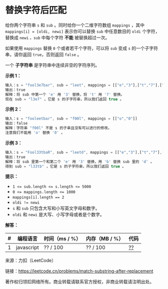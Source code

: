 # 替换字符后匹配

给你两个字符串 `s` 和 `sub` 。同时给你一个二维字符数组 `mappings` ，其中 `mappings[i] = [oldi, newi]` 表示你可以替换 `sub` 中任意数目的 `oldi` 个字符，替换成 `newi` `。sub` 中每个字符 **不能** 被替换超过一次。

如果使用 `mappings` 替换 `0` 个或者若干个字符，可以将 `sub` 变成 `s` 的一个子字符串，请你返回 `true`，否则返回 `false` 。

一个 **子字符串** 是字符串中连续非空的字符序列。

**示例 1：**

``` javascript
输入：s = "fool3e7bar", sub = "leet", mappings = [["e","3"],["t","7"],["t","8"]]
输出：true
解释：将 sub 中第一个 'e' 用 '3' 替换，将 't' 用 '7' 替换。
现在 sub = "l3e7" ，它是 s 的子字符串，所以我们返回 true 。
```

**示例 2：**

``` javascript
输入：s = "fooleetbar", sub = "f00l", mappings = [["o","0"]]
输出：false
解释：字符串 "f00l" 不是 s 的子串且没有可以进行的修改。
注意我们不能用 'o' 替换 '0' 。
```

**示例 3：**

``` javascript
输入：s = "Fool33tbaR", sub = "leetd", mappings = [["e","3"],["t","7"],["t","8"],["d","b"],["p","b"]]
输出：true
解释：将 sub 里第一个和第二个 'e' 用 '3' 替换，用 'b' 替换 sub 里的 'd' 。
得到 sub = "l33tb" ，它是 s 的子字符串，所以我们返回 true 。
```

**提示：**

- `1 <= sub.length <= s.length <= 5000`
- `0 <= mappings.length <= 1000`
- `mappings[i].length == 2`
- `oldi != newi`
- `s` 和 `sub` 只包含大写和小写英文字母和数字。
- `oldi` 和 `newi` 是大写、小写字母或者是个数字。

**解答：**

**#**|**编程语言**|**时间（ms / %）**|**内存（MB / %）**|**代码**
--|--|--|--|--
1|javascript|?? / 100|?? / 100|[??](./javascript/ac_v1.js)

来源：力扣（LeetCode）

链接：https://leetcode.cn/problems/match-substring-after-replacement

著作权归领扣网络所有。商业转载请联系官方授权，非商业转载请注明出处。

